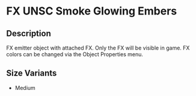 # FX UNSC Smoke Glowing Embers

## Description

FX emitter object with attached FX. Only the FX will be visible in game. FX colors can be changed via the Object Properties menu.

## Size Variants

* Medium
